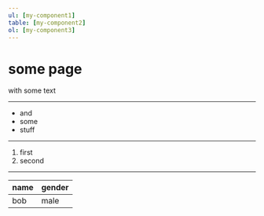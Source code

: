 ```yaml
---
ul: [my-component1]
table: [my-component2]
ol: [my-component3]
---
```


# some page

with some text

---

* and
* some
* stuff

---

1. first
2. second

---

| name | gender |
| ---- | ------ |
| bob  | male   |
